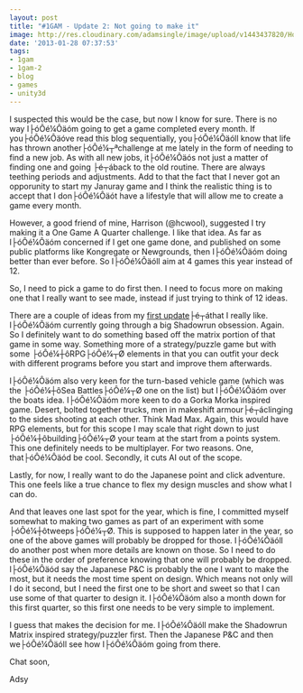 ```yaml
---
layout: post
title: "#1GAM - Update 2: Not going to make it"
image: http://res.cloudinary.com/adamsingle/image/upload/v1443437820/How-to-spot-a-deadbeat-client-the-too-busy-to-breathe_exy7eh.jpg
date: '2013-01-28 07:37:53'
tags:
- 1gam
- 1gam-2
- blog
- games
- unity3d
---
```



I suspected this would be the case, but now I know for sure. There is no way I├óÔé¼Ôäóm going to get a game completed every month. If you├óÔé¼Ôäóve read this blog sequentially, you├óÔé¼Ôäóll know that life has thrown another├óÔé¼┬ªchallenge at me lately in the form of needing to find a new job. As with all new jobs, it├óÔé¼Ôäós not just a matter of finding one and going ├é┬áback to the old routine. There are always teething periods and adjustments. Add to that the fact that I never got an opporunity to start my Januray game and I think the realistic thing is to accept that I don├óÔé¼Ôäót have a lifestyle that will allow me to create a game every month.

However, a good friend of mine, Harrison (@hcwool), suggested I try making it a One Game A Quarter challenge. I like that idea. As far as I├óÔé¼Ôäóm concerned if I get one game done, and published on some public platforms like Kongregate or Newgrounds, then I├óÔé¼Ôäóm doing better than ever before. So I├óÔé¼Ôäóll aim at 4 games this year instead of 12.

So, I need to pick a game to do first then. I need to focus more on making one that I really want to see made, instead if just trying to think of 12 ideas.

There are a couple of ideas from my [first update](http://adamsingle.com/onegameamonth-update-1/ "#OneGameAMonth ├óÔé¼ÔÇ£ Update 1")├é┬áthat I really like. I├óÔé¼Ôäóm currently going through a big Shadowrun obsession. Again. So I definitely want to do something based off the matrix portion of that game in some way. Something more of a strategy/puzzle game but with some ├óÔé¼┼ôRPG├óÔé¼┬Ø elements in that you can outfit your deck with different programs before you start and improve them afterwards.

I├óÔé¼Ôäóm also very keen for the turn-based vehicle game (which was the ├óÔé¼┼ôSea Battles├óÔé¼┬Ø one on the list) but I├óÔé¼Ôäóm over the boats idea. I├óÔé¼Ôäóm more keen to do a Gorka Morka inspired game. Desert, bolted together trucks, men in makeshift armour├é┬áclinging to the sides shooting at each other. Think Mad Max. Again, this would have RPG elements, but for this scope I may scale that right down to just ├óÔé¼┼ôbuilding├óÔé¼┬Ø your team at the start from a points system. This one definitely needs to be multiplayer. For two reasons. One, that├óÔé¼Ôäód be cool. Secondly, it cuts AI out of the scope.

Lastly, for now, I really want to do the Japanese point and click adventure. This one feels like a true chance to flex my design muscles and show what I can do.

And that leaves one last spot for the year, which is fine, I committed myself somewhat to making two games as part of an experiment with some ├óÔé¼┼ôtweeps├óÔé¼┬Ø. This is supposed to happen later in the year, so one of the above games will probably be dropped for those. I├óÔé¼Ôäóll do another post when more details are known on those. So I need to do these in the order of preference knowing that one will probably be dropped. I├óÔé¼Ôäód say the Japanese P&C is probably the one I want to make the most, but it needs the most time spent on design. Which means not only will I do it second, but I need the first one to be short and sweet so that I can use some of that quarter to design it. I├óÔé¼Ôäóm also a month down for this first quarter, so this first one needs to be very simple to implement.

I guess that makes the decision for me. I├óÔé¼Ôäóll make the Shadowrun Matrix inspired strategy/puzzler first. Then the Japanese P&C and then we├óÔé¼Ôäóll see how I├óÔé¼Ôäóm going from there.

Chat soon,

Adsy


